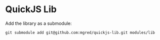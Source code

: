 # QuickJS Lib

Add the library as a submodule:

```shell
git submodule add git@github.com:mgred/quickjs-lib.git modules/lib
```
